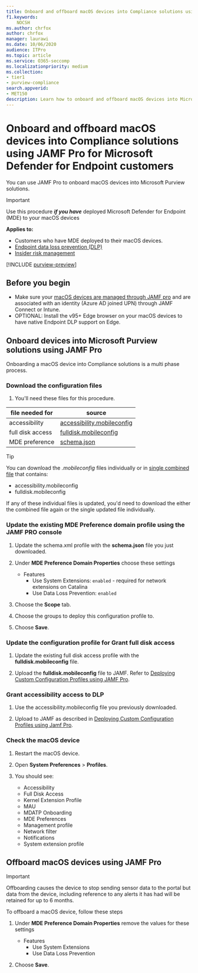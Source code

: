 ```yaml
---
title: Onboard and offboard macOS devices into Compliance solutions using JAMF Pro for Microsoft Defender for Endpoint customers
f1.keywords:
    NOCSH
ms.author: chrfox
author: chrfox
manager: laurawi
ms.date: 10/06/2020
audience: ITPro
ms.topic: article
ms.service: O365-seccomp
ms.localizationpriority: medium
ms.collection: 
- tier1
- purview-compliance 
search.appverid:
- MET150 
description: Learn how to onboard and offboard macOS devices into Microsoft Purview solutions using JAMF Pro for Microsoft Defender for Endpoint customers
---
```

# Onboard and offboard macOS devices into Compliance solutions using JAMF Pro for Microsoft Defender for Endpoint customers

You can use JAMF Pro to onboard macOS devices into Microsoft Purview solutions.

> [!IMPORTANT]
> Use this procedure ***if you have*** deployed Microsoft Defender for Endpoint (MDE) to your macOS devices

**Applies to:**

- Customers who have MDE deployed to their macOS devices.
- [Endpoint data loss prevention (DLP)](./endpoint-dlp-learn-about.md)
- [Insider risk management](insider-risk-management.md)


[!INCLUDE [purview-preview](../includes/purview-preview.md)]

## Before you begin

- Make sure your [macOS devices are managed through JAMF pro](https://www.jamf.com/resources/product-documentation/jamf-pro-installation-guide-for-mac/) and are associated with an identity (Azure AD joined UPN) through JAMF Connect or Intune.
- OPTIONAL: Install the v95+ Edge browser on your macOS devices to have native Endpoint DLP support on Edge.

## Onboard devices into Microsoft Purview solutions using JAMF Pro

Onboarding a macOS device into Compliance solutions is a multi phase process.

### Download the configuration files

1. You'll need these files for this procedure.

|file needed for |source |
|---------|---------|
|accessibility |[accessibility.mobileconfig](https://github.com/microsoft/mdatp-xplat/blob/master/macos/mobileconfig/profiles/accessibility.mobileconfig)|
full disk access     |[fulldisk.mobileconfig](https://github.com/microsoft/mdatp-xplat/blob/master/macos/mobileconfig/profiles/fulldisk.mobileconfig)|
|MDE preference |[schema.json](https://github.com/microsoft/mdatp-xplat/blob/master/macos/schema/schema.json)

> [!TIP]
> You can download the *.mobileconfig* files individually or in [single combined file](https://github.com/microsoft/mdatp-xplat/blob/master/macos/mobileconfig/combined/mdatp-nokext.mobileconfig) that contains:
> - accessibility.mobileconfig
> - fulldisk.mobileconfig
>
>If any of these individual files is updated, you'd need to download the either the combined file again or the single updated file individually.

### Update the existing MDE Preference domain profile using the JAMF PRO console

1. Update the schema.xml profile with the **schema.json** file you just downloaded.

1. Under **MDE Preference Domain Properties** choose these settings
    - Features 
        - Use System Extensions: `enabled` - required for network extensions on Catalina
        - Use Data Loss Prevention: `enabled`

1. Choose the **Scope** tab.

1. Choose the groups to deploy this configuration profile to.

1. Choose **Save**. 

### Update the configuration profile for Grant full disk access

1. Update the existing full disk access profile with the **fulldisk.mobileconfig** file.

1. Upload the **fulldisk.mobileconfig** file to JAMF. Refer to [Deploying Custom Configuration Profiles using JAMF Pro](https://docs.jamf.com/technical-articles/Deploying_Custom_Configuration_Profiles_Using_Jamf_Pro.html).

### Grant accessibility access to DLP

1. Use the accessibility.mobileconfig file you previously downloaded.

1. Upload to JAMF as described in [Deploying Custom Configuration Profiles using Jamf Pro](https://www.jamf.com/jamf-nation/articles/648/deploying-custom-configuration-profiles-using-jamf-pro).

### Check the macOS device 

1. Restart the macOS device.

1. Open **System Preferences** > **Profiles**.

1. You should see:
    - Accessibility
    - Full Disk Access
    - Kernel Extension Profile
    - MAU
    - MDATP Onboarding
    - MDE Preferences
    - Management profile
    - Network filter
    - Notifications
    - System extension profile

## Offboard macOS devices using JAMF Pro

> [!IMPORTANT]
> Offboarding causes the device to stop sending sensor data to the portal but data from the device, including reference to any alerts it has had will be retained for up to 6 months.

To offboard a macOS device, follow these steps

 1. Under **MDE Preference Domain Properties** remove the values for these settings
    - Features 
        - Use System Extensions
        - Use Data Loss Prevention

1. Choose **Save**.
